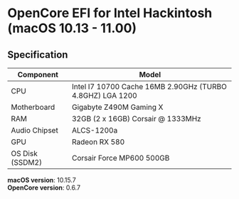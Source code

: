 # OpenCore EFI for Intel Hackintosh (macOS 10.13 - 11.00)

## Specification

| **Component**    | **Model**                                  |
| ---------------- | ------------------------------------------ |
| CPU              | Intel I7 10700 Cache 16MB 2.90GHz (TURBO 4.8GHZ) LGA 1200                |
| Motherboard      | Gigabyte Z490M Gaming X                               |
| RAM              | 32GB (2 x 16GB) Corsair @ 1333MHz |
| Audio Chipset    | ALCS-1200a                                   |
| GPU              | Radeon RX 580                    | |
| OS Disk (SSDM2)  | Corsair Force MP600 500GB|

**macOS version**: 10.15.7  
**OpenCore version**: 0.6.7
